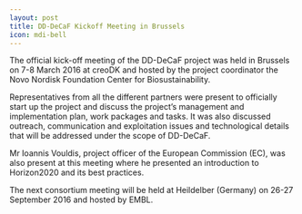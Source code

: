 ```yaml
---
layout: post
title: DD-DeCaF Kickoff Meeting in Brussels
icon: mdi-bell
---
```


The official kick-off meeting of the DD-DeCaF project was held in Brussels on 7-8 March 2016 at creoDK and hosted by the project coordinator the Novo Nordisk Foundation Center for Biosustainability.

Representatives from all the different partners were present to officially start up the project and discuss the project’s management and implementation plan, work packages and tasks. It was also discussed outreach, communication and exploitation issues and technological details that will be addressed under the scope of DD-DeCaF.

Mr Ioannis Vouldis, project officer of the European Commission (EC), was also present at this meeting where he presented an introduction to Horizon2020 and its best practices.

The next consortium meeting will be held at Heildelber (Germany) on 26-27 September 2016 and hosted by EMBL.
